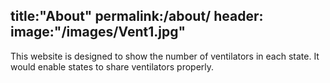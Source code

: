 title:"About"
permalink:/about/
header:
 image:"/images/Vent1.jpg"
---

This website is designed to show the number of ventilators in each state.
It would enable states to share ventilators properly.

